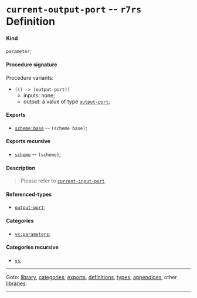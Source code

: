 

<a id='definition__r7rs__current-output-port'></a>

# `current-output-port` -- `r7rs` Definition


<a id='definition__r7rs__current-output-port__kind'></a>

#### Kind

`parameter`;


<a id='definition__r7rs__current-output-port__procedure-signature'></a>

#### Procedure signature

Procedure variants:
 * `(() -> (output-port))`
   * inputs: none;
   * output: a value of type [`output-port`](../../r7rs/types/output-port.md#type__r7rs__output-port);


<a id='definition__r7rs__current-output-port__exports'></a>

#### Exports

 * [`scheme:base`](../../r7rs/exports/scheme_3a_base.md#export__r7rs__scheme_3a_base) -- `(scheme base)`;


<a id='definition__r7rs__current-output-port__exports-recursive'></a>

#### Exports recursive

 * [`scheme`](../../r7rs/exports/scheme.md#export__r7rs__scheme) -- `(scheme)`;


<a id='definition__r7rs__current-output-port__description'></a>

#### Description

> Please refer to [`current-input-port`](../../r7rs/definitions/current-input-port.md#definition__r7rs__current-input-port).


<a id='definition__r7rs__current-output-port__referenced-types'></a>

#### Referenced-types

 * [`output-port`](../../r7rs/types/output-port.md#type__r7rs__output-port);


<a id='definition__r7rs__current-output-port__categories'></a>

#### Categories

 * [`vs:parameters`](../../r7rs/categories/vs_3a_parameters.md#category__r7rs__vs_3a_parameters);


<a id='definition__r7rs__current-output-port__categories-recursive'></a>

#### Categories recursive

 * [`vs`](../../r7rs/categories/vs.md#category__r7rs__vs);

----

Goto: [library](../../r7rs/_index.md#library__r7rs), [categories](../../r7rs/categories/_index.md#toc__r7rs__categories), [exports](../../r7rs/exports/_index.md#toc__r7rs__exports), [definitions](../../r7rs/definitions/_index.md#toc__r7rs__definitions), [types](../../r7rs/types/_index.md#toc__r7rs__types), [appendices](../../r7rs/appendices/_index.md#toc__r7rs__appendices), other [libraries](../../_libraries.md#toc__libraries).

----

